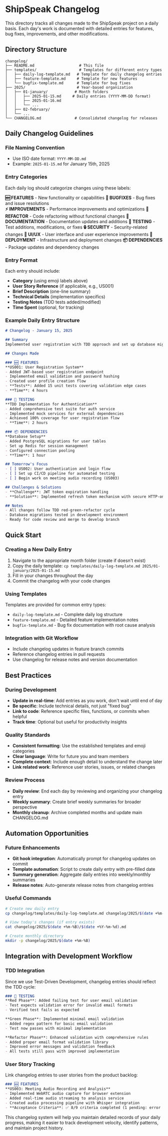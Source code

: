 # ShipSpeak Changelog

This directory tracks all changes made to the ShipSpeak project on a daily basis. Each day's work is documented with detailed entries for features, bug fixes, improvements, and other modifications.

## Directory Structure

```
changelog/
├── README.md                    # This file
├── templates/                   # Templates for different entry types
│   ├── daily-log-template.md   # Template for daily changelog entries
│   ├── feature-template.md     # Template for new features
│   └── bugfix-template.md      # Template for bug fixes
├── 2025/                       # Year-based organization
│   ├── 01-january/            # Month folders
│   │   ├── 2025-01-15.md     # Daily entries (YYYY-MM-DD format)
│   │   ├── 2025-01-16.md
│   │   └── ...
│   ├── 02-february/
│   └── ...
└── CHANGELOG.md               # Consolidated changelog for releases
```

## Daily Changelog Guidelines

### File Naming Convention
- Use ISO date format: `YYYY-MM-DD.md`
- Example: `2025-01-15.md` for January 15th, 2025

### Entry Categories
Each daily log should categorize changes using these labels:

**🆕 FEATURES** - New functionality or capabilities
**🐛 BUGFIXES** - Bug fixes and issue resolutions  
**⚡ IMPROVEMENTS** - Performance improvements and optimizations
**🔧 REFACTOR** - Code refactoring without functional changes
**📝 DOCUMENTATION** - Documentation updates and additions
**🧪 TESTING** - Test additions, modifications, or fixes
**🔒 SECURITY** - Security-related changes
**🎨 UI/UX** - User interface and user experience improvements
**🚀 DEPLOYMENT** - Infrastructure and deployment changes
**📦 DEPENDENCIES** - Package updates and dependency changes

### Entry Format
Each entry should include:
- **Category** (using emoji labels above)
- **User Story Reference** (if applicable, e.g., US001)
- **Brief Description** (one-line summary)
- **Technical Details** (implementation specifics)
- **Testing Notes** (TDD tests added/modified)
- **Time Spent** (optional, for tracking)

### Example Daily Entry Structure
```markdown
# Changelog - January 15, 2025

## Summary
Implemented user registration with TDD approach and set up database migrations.

## Changes Made

### 🆕 FEATURES
**US001: User Registration System**
- Added JWT-based user registration endpoint
- Implemented email validation and password hashing
- Created user profile creation flow
- **Tests**: Added 15 unit tests covering validation edge cases
- **Time**: 4 hours

### 🧪 TESTING  
**TDD Implementation for Authentication**
- Added comprehensive test suite for auth service
- Implemented mock services for external dependencies
- Achieved 100% coverage for user registration flow
- **Time**: 2 hours

### 📦 DEPENDENCIES
**Database Setup**
- Added PostgreSQL migrations for user tables
- Set up Redis for session management
- Configured connection pooling
- **Time**: 1 hour

## Tomorrow's Focus
- [ ] US002: User authentication and login flow
- [ ] Set up CI/CD pipeline for automated testing
- [ ] Begin work on meeting audio recording (US003)

## Challenges & Solutions
- **Challenge**: JWT token expiration handling
- **Solution**: Implemented refresh token mechanism with secure HTTP-only cookies

## Notes
- All changes follow TDD red-green-refactor cycle
- Database migrations tested in development environment
- Ready for code review and merge to develop branch
```

## Quick Start

### Creating a New Daily Entry
1. Navigate to the appropriate month folder (create if doesn't exist)
2. Copy the daily template: `cp templates/daily-log-template.md 2025/01-january/2025-01-15.md`
3. Fill in your changes throughout the day
4. Commit the changelog with your code changes

### Using Templates
Templates are provided for common entry types:
- `daily-log-template.md` - Complete daily log structure
- `feature-template.md` - Detailed feature implementation notes
- `bugfix-template.md` - Bug fix documentation with root cause analysis

### Integration with Git Workflow
- Include changelog updates in feature branch commits
- Reference changelog entries in pull requests
- Use changelog for release notes and version documentation

## Best Practices

### During Development
- **Update in real-time**: Add entries as you work, don't wait until end of day
- **Be specific**: Include technical details, not just "fixed bug"
- **Link to code**: Reference specific files, functions, or commits when helpful
- **Track time**: Optional but useful for productivity insights

### Quality Standards
- **Consistent formatting**: Use the established templates and emoji categories
- **Clear language**: Write for future you and team members
- **Complete context**: Include enough detail to understand the change later
- **Link related work**: Reference user stories, issues, or related changes

### Review Process
- **Daily review**: End each day by reviewing and organizing your changelog entry
- **Weekly summary**: Create brief weekly summaries for broader perspective
- **Monthly cleanup**: Archive completed months and update main CHANGELOG.md

## Automation Opportunities

### Future Enhancements
- **Git hook integration**: Automatically prompt for changelog updates on commit
- **Template automation**: Script to create daily entry with pre-filled date
- **Summary generation**: Aggregate daily entries into weekly/monthly summaries
- **Release notes**: Auto-generate release notes from changelog entries

### Useful Commands
```bash
# Create new daily entry
cp changelog/templates/daily-log-template.md changelog/2025/$(date +%m-%B)/$(date +%Y-%m-%d).md

# View today's changes (if entry exists)
cat changelog/2025/$(date +%m-%B)/$(date +%Y-%m-%d).md

# Create monthly directory
mkdir -p changelog/2025/$(date +%m-%B)
```

## Integration with Development Workflow

### TDD Integration
Since we use Test-Driven Development, changelog entries should reflect the TDD cycle:
```markdown
### 🧪 TESTING
**Red Phase**: Added failing test for user email validation
- Test expects validation error for invalid email formats
- Verified test fails as expected

**Green Phase**: Implemented minimal email validation
- Added regex pattern for basic email validation  
- Test now passes with minimal implementation

**Refactor Phase**: Enhanced validation with comprehensive rules
- Added proper email format validation library
- Improved error messages and validation feedback
- All tests still pass with improved implementation
```

### User Story Tracking
Link changelog entries to user stories from the product backlog:
```markdown
### 🆕 FEATURES
**US003: Meeting Audio Recording and Analysis**
- Implemented WebRTC audio capture for browser extension
- Added real-time audio streaming to analysis service
- Created audio processing pipeline with Whisper integration
- **Acceptance Criteria**: ✅ 8/9 criteria completed (1 pending: error handling)
```

This changelog system will help you maintain detailed records of your daily progress, making it easier to track development velocity, identify patterns, and maintain project history.